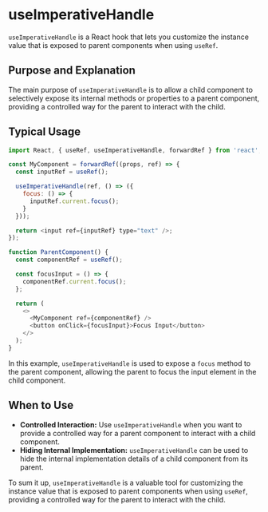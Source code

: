 # useImperativeHandle

`useImperativeHandle` is a React hook that lets you customize the instance value that is exposed to parent components when using `useRef`.

## Purpose and Explanation

The main purpose of `useImperativeHandle` is to allow a child component to selectively expose its internal methods or properties to a parent component, providing a controlled way for the parent to interact with the child.

## Typical Usage

```javascript
import React, { useRef, useImperativeHandle, forwardRef } from 'react';

const MyComponent = forwardRef((props, ref) => {
  const inputRef = useRef();

  useImperativeHandle(ref, () => ({
    focus: () => {
      inputRef.current.focus();
    }
  }));

  return <input ref={inputRef} type="text" />;
});

function ParentComponent() {
  const componentRef = useRef();

  const focusInput = () => {
    componentRef.current.focus();
  };

  return (
    <>
      <MyComponent ref={componentRef} />
      <button onClick={focusInput}>Focus Input</button>
    </>
  );
}
```

In this example, `useImperativeHandle` is used to expose a `focus` method to the parent component, allowing the parent to focus the input element in the child component.

## When to Use

*   **Controlled Interaction:** Use `useImperativeHandle` when you want to provide a controlled way for a parent component to interact with a child component.
*   **Hiding Internal Implementation:** `useImperativeHandle` can be used to hide the internal implementation details of a child component from its parent.

To sum it up, `useImperativeHandle` is a valuable tool for customizing the instance value that is exposed to parent components when using `useRef`, providing a controlled way for the parent to interact with the child.
